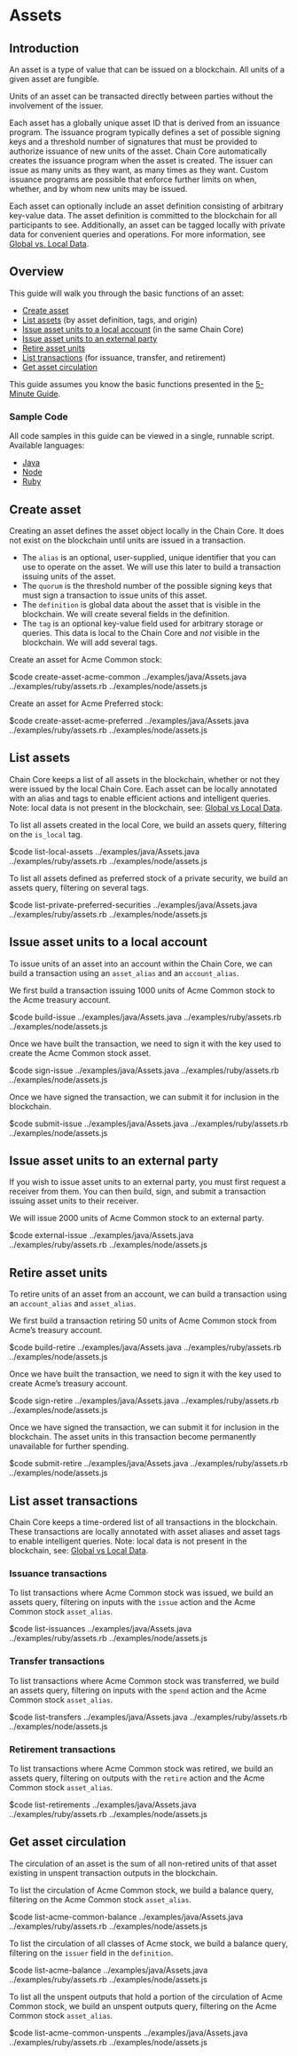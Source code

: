 <!---
An asset is a type of value that can be issued on a blockchain. All units of a given asset are fungible.
-->

# Assets

## Introduction

An asset is a type of value that can be issued on a blockchain. All units of a given asset are fungible.

Units of an asset can be transacted directly between parties without the involvement of the issuer.

Each asset has a globally unique asset ID that is derived from an issuance program. The issuance program typically defines a set of possible signing keys and a threshold number of signatures that must be provided to authorize issuance of new units of the asset. Chain Core automatically creates the issuance program when the asset is created. The issuer can issue as many units as they want, as many times as they want. Custom issuance programs are possible that enforce further limits on when, whether, and by whom new units may be issued.

Each asset can optionally include an asset definition consisting of arbitrary key-value data. The asset definition is committed to the blockchain for all participants to see. Additionally, an asset can be tagged locally with private data for convenient queries and operations. For more information, see [Global vs. Local Data](../learn-more/global-vs-local-data.md).

## Overview

This guide will walk you through the basic functions of an asset:

* [Create asset](#create-asset)
* [List assets](#list-assets) (by asset definition, tags, and origin)
* [Issue asset units to a local account](#issue-asset-units-to-a-local-account) (in the same Chain Core)
* [Issue asset units to an external party](#issue-asset-units-to-an-external-party)
* [Retire asset units](#retire-asset-units)
* [List transactions](#list-asset-transactions) (for issuance, transfer, and retirement)
* [Get asset circulation](#get-asset-circulation)

This guide assumes you know the basic functions presented in the [5-Minute Guide](../get-started/five-minute-guide.md).

### Sample Code

All code samples in this guide can be viewed in a single, runnable script. Available languages:

- [Java](../examples/java/Assets.java)
- [Node](../examples/node/assets.js)
- [Ruby](../examples/ruby/assets.rb)

## Create asset

Creating an asset defines the asset object locally in the Chain Core. It does not exist on the blockchain until units are issued in a transaction.

* The `alias` is an optional, user-supplied, unique identifier that you can use to operate on the asset. We will use this later to build a transaction issuing units of the asset.
* The `quorum` is the threshold number of the possible signing keys that must sign a transaction to issue units of this asset.
* The `definition` is global data about the asset that is visible in the blockchain. We will create several fields in the definition.
* The `tag` is an optional key-value field used for arbitrary storage or queries. This data is local to the Chain Core and *not* visible in the blockchain. We will add several tags.

Create an asset for Acme Common stock:

$code create-asset-acme-common ../examples/java/Assets.java ../examples/ruby/assets.rb ../examples/node/assets.js

Create an asset for Acme Preferred stock:

$code create-asset-acme-preferred ../examples/java/Assets.java ../examples/ruby/assets.rb ../examples/node/assets.js

## List assets

Chain Core keeps a list of all assets in the blockchain, whether or not they were issued by the local Chain Core. Each asset can be locally annotated with an alias and tags to enable efficient actions and intelligent queries. Note: local data is not present in the blockchain, see: [Global vs Local Data](../learn-more/global-vs-local-data.md).

To list all assets created in the local Core, we build an assets query, filtering on the `is_local` tag.

$code list-local-assets ../examples/java/Assets.java ../examples/ruby/assets.rb ../examples/node/assets.js

To list all assets defined as preferred stock of a private security, we build an assets query, filtering on several tags.

$code list-private-preferred-securities ../examples/java/Assets.java ../examples/ruby/assets.rb ../examples/node/assets.js

## Issue asset units to a local account

To issue units of an asset into an account within the Chain Core, we can build a transaction using an `asset_alias` and an `account_alias`.

We first build a transaction issuing 1000 units of Acme Common stock to the Acme treasury account.

$code build-issue ../examples/java/Assets.java ../examples/ruby/assets.rb ../examples/node/assets.js

Once we have built the transaction, we need to sign it with the key used to create the Acme Common stock asset.

$code sign-issue ../examples/java/Assets.java ../examples/ruby/assets.rb ../examples/node/assets.js

Once we have signed the transaction, we can submit it for inclusion in the blockchain.

$code submit-issue ../examples/java/Assets.java ../examples/ruby/assets.rb ../examples/node/assets.js

## Issue asset units to an external party

If you wish to issue asset units to an external party, you must first request a receiver from them. You can then build, sign, and submit a transaction issuing asset units to their receiver.

We will issue 2000 units of Acme Common stock to an external party.

$code external-issue ../examples/java/Assets.java ../examples/ruby/assets.rb ../examples/node/assets.js

## Retire asset units

To retire units of an asset from an account, we can build a transaction using an `account_alias` and `asset_alias`.

We first build a transaction retiring 50 units of Acme Common stock from Acme’s treasury account.

$code build-retire ../examples/java/Assets.java ../examples/ruby/assets.rb ../examples/node/assets.js

Once we have built the transaction, we need to sign it with the key used to create Acme’s treasury account.

$code sign-retire ../examples/java/Assets.java ../examples/ruby/assets.rb ../examples/node/assets.js

Once we have signed the transaction, we can submit it for inclusion in the blockchain. The asset units in this transaction become permanently unavailable for further spending.

$code submit-retire ../examples/java/Assets.java ../examples/ruby/assets.rb ../examples/node/assets.js

## List asset transactions

Chain Core keeps a time-ordered list of all transactions in the blockchain. These transactions are locally annotated with asset aliases and asset tags to enable intelligent queries. Note: local data is not present in the blockchain, see: [Global vs Local Data](../learn-more/global-vs-local-data.md).

### Issuance transactions

To list transactions where Acme Common stock was issued, we build an assets query, filtering on inputs with the `issue` action and the Acme Common stock `asset_alias`.

$code list-issuances ../examples/java/Assets.java ../examples/ruby/assets.rb ../examples/node/assets.js

### Transfer transactions

To list transactions where Acme Common stock was transferred, we build an assets query, filtering on inputs with the `spend` action and the Acme Common stock `asset_alias`.

$code list-transfers ../examples/java/Assets.java ../examples/ruby/assets.rb ../examples/node/assets.js

### Retirement transactions

To list transactions where Acme Common stock was retired, we build an assets query, filtering on outputs with the `retire` action and the Acme Common stock `asset_alias`.

$code list-retirements ../examples/java/Assets.java ../examples/ruby/assets.rb ../examples/node/assets.js

## Get asset circulation

The circulation of an asset is the sum of all non-retired units of that asset existing in unspent transaction outputs in the blockchain.

To list the circulation of Acme Common stock, we build a balance query, filtering on the Acme Common stock `asset_alias`.

$code list-acme-common-balance ../examples/java/Assets.java ../examples/ruby/assets.rb ../examples/node/assets.js

To list the circulation of all classes of Acme stock, we build a balance query, filtering on the `issuer` field in the `definition`.

$code list-acme-balance ../examples/java/Assets.java ../examples/ruby/assets.rb ../examples/node/assets.js

To list all the unspent outputs that hold a portion of the circulation of Acme Common stock, we build an unspent outputs query, filtering on the Acme Common stock `asset_alias`.

$code list-acme-common-unspents ../examples/java/Assets.java ../examples/ruby/assets.rb ../examples/node/assets.js
